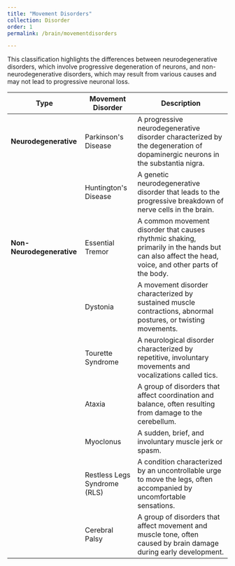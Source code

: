 ```yaml
---
title: "Movement Disorders"
collection: Disorder
order: 1
permalink: /brain/movementdisorders  

---
```


This classification highlights the differences between neurodegenerative disorders, which involve progressive degeneration of neurons, and non-neurodegenerative disorders, which may result from various causes and may not lead to progressive neuronal loss.

| **Type**                       | **Movement Disorder**           | **Description**                                                                      |
|--------------------------------|---------------------------------|--------------------------------------------------------------------------------------|
| **Neurodegenerative**          | Parkinson's Disease             | A progressive neurodegenerative disorder characterized by the degeneration of dopaminergic neurons in the substantia nigra. |
|                                | Huntington's Disease            | A genetic neurodegenerative disorder that leads to the progressive breakdown of nerve cells in the brain.                    |
| **Non-Neurodegenerative**      | Essential Tremor                | A common movement disorder that causes rhythmic shaking, primarily in the hands but can also affect the head, voice, and other parts of the body. |
|                                | Dystonia                        | A movement disorder characterized by sustained muscle contractions, abnormal postures, or twisting movements.                  |
|                                | Tourette Syndrome               | A neurological disorder characterized by repetitive, involuntary movements and vocalizations called tics.                     |
|                                | Ataxia                         | A group of disorders that affect coordination and balance, often resulting from damage to the cerebellum.                     |
|                                | Myoclonus                      | A sudden, brief, and involuntary muscle jerk or spasm.                              |
|                                | Restless Legs Syndrome (RLS)    | A condition characterized by an uncontrollable urge to move the legs, often accompanied by uncomfortable sensations.          |
|                                | Cerebral Palsy                 | A group of disorders that affect movement and muscle tone, often caused by brain damage during early development.             |

